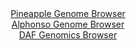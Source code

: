 <div id="Pineapple_Genome_Browser" align="center">
  <a href="https://igv.org/app/?sessionURL=blob:zZNRT9swFIX_iyXQJqWJkzRJEwlNpUDpCmwUQtciFLmOk7o4dma7CaXqf59Bm_YyJPqwaZIf7Cvb95zjz1vQEKmo4CABnu0GtusCC6ilaG9QVTNyhSqiQFIgpogFJCmIJBwTkGxBgZRG6eTCnFxqXavEcaiuOxXipbCVb6MKPQuOWmVjUTkDwRhaCIm0kMo5lqgRDi2bTksWqK5t09u3AydHGjmI1UvBlXBqwsusNfdlv0pZSbioSFatmaavAjKjx2jM7QJ96k9v.hgTpcZkM8qP.uNR_84_TefDcDBPv5xP03B6eENLjvRakiP3lueX1YF3vLkYSjr7ulps5pMG4fOqCK4P_JPD06eaSqKO3MjtdSEMw56JhvKcPP1Prs2gezrv8tlAfj7h3yaPq1kvHgQxnI7zCzys0zd87yzABF4bEgBeyihxoeXD0Aq8sPMydXsWhLFJRwoKkvsHC2iJ8KPZfr8FelMbXoAi39ev6FhAyJxIkHRiCCM3jr2gG3VhHLs7awvWkv29aM_SSRxBr.95YVZQpg3MeaZ4rWzEud3gwi6f98xy9Jx7LcShPKtjv99OEL.8FbPh3QS.laUFTOvX5zNG36Pon1D3HiG2XuyLWs_8r2iVXl2etF65Gs0rdsoivEEQqus_B_SC0X7hFEJWSJv9pmKWP3lrkKSIa1NoqKILyqjeTE2OogWJ6_kGW4AFE4ZDIMvFB2hByw3gx994.ruH3Q8-">Pineapple Genome Browser</a>
</div>
<div id="Alphonso_Genome_Browser" align="center">
  <a href="https://igv.org/app/?sessionURL=blob:zZJfa9swFMW_i6BlA8eW7Ti2DGW4f7K2SdcuXpotpRjZlh21suRJSpw05LtPLRt7WaF52BjoQbpc6Z5z9NuCFZGKCg5i4NluYLsusIBaiC7FTcvIJ9wQBeIKM0UsIElFJOEFAfEWVFhpPJ2Mzc2F1q2KHYfqttdgXgtb.TZu8JPguFN2IRrnRDCGcyGxFlI5xxKvhEPrVa8jOW5b28z27cApscYOZu1CcCWclvA668x72a9SVhMuGpI1S6bpi4DM6DEaS7vCH5JZmhQFUWpENhflUTK6SG79s.n84.BkPr0.n00Hs8OU1hzrpSRH51c1ksXmKUGzYJaSzqXXfJj7acC6A__08GzdUknUkRu6UR_CIIpMMJSXZP0_eTaL7um7uhzfrhM_RG0dfU7nlyI88IZn1TgiX8r.K853FmCiWBoSQLGQYexCy4cDK_AGveetG1kQIpOPFBTEd_cW0BIXj6b9bgv0pjW8AEW.L1_QsYCQJZEg7iEIQxchL.iHfYiQu7O2YCnZ3wt3OJ2gEHqJ5w2yijJtYC4zxVtlY87tVVHZ9dOeaU67q5E.YeVmmLAJgqft4DFV3yL6UKpXKTKjXz7QGH2Lon_C3VuE2DrfGzZGm.Pw9mueSPUwv.kU4hN0czF6WCd_jOcZov2iqYRssDb9pmKOP2lbYUkx16awoormlFG9mZkURQdi1_MNtKAQTBgKgazzd9CClhvA97_h9Hf3ux8-">Alphonso Genome Browser</a>
</div>


<div id="DAF_Genomics_Browser" align="center">
  <a href="https://igv.org/app/?sessionURL=blob:tZFra9swFIb_i2D95Pslrg1heGuTeS0trXGytZRwbB_HWm3LleQmach_n_BaCrswBh1IQuJc3lfn2ZNH5IKyjkTEMWzfsG2iEVGzTQpt3.AFtChIVEEjUCMcK.TYFUiiPalASMiuz1VlLWUvItMsodLX2LGWFsIQrgG9Ltgga1SpumNAC0.sg40wCtaqZAkmNH3NOsFMKAoUQrfMHrv1agPqeImtxpa4aodG0lF1pUwoY6VRgXJLuxK3fzHyH5TVou_jZRqP9We4S8ppfJbEC_c0u5lPPt5kl5.W2WR5lNJ1B3LgON18WHx2T4ZLZ9bdJ.g.7eY5pDO3fXy4eueeHJ1ue8pRTO3APvYsyw89ctBIw4pBISBFze3I9rTAOdYcz9Ofr64_UTPgjJLo9k4jkkNxr9Jv90TuegWKCHwYRmYaYbxETiI9tKzADkPH9wLPCkP7oO3JwJs3JjnLrsPAcmLHmRg5tEq_os04PiX0a_CtMP7UWe1_xTSc0_mXef61zKmXVd.2qcBZvrhKtkPyW0y.cv_Hb1WMtyBV6MfzGQo0Sq3FTr5ScQ93h.8-">DAF Genomics Browser</a>
</div>
